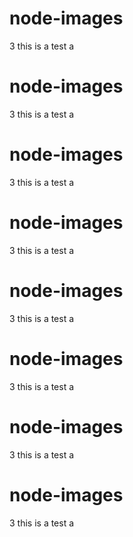 # node-images

3
this is a test
a
# node-images

3
this is a test
a
# node-images

3
this is a test
a
# node-images

3
this is a test
a
# node-images

3
this is a test
a
# node-images

3
this is a test
a
# node-images

3
this is a test
a
# node-images

3
this is a test
a
